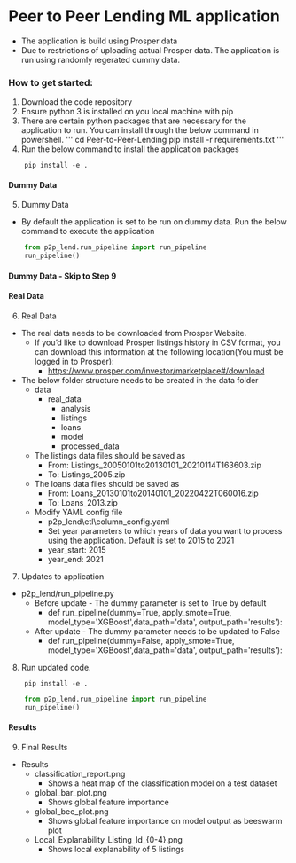 # Peer to Peer Lending ML application
- The application is build using Prosper data
- Due to restrictions of uploading actual Prosper data. The application is run using randomly regerated dummy data. 

### How to get started:
1. Download the code repository
2. Ensure python 3 is installed on you local machine with pip
3. There are certain python packages that are necessary for the application to run. You can install through the below command in powershell.
'''
    cd Peer-to-Peer-Lending
    pip install -r requirements.txt
'''
4. Run the below command to install the application packages
```shell
    pip install -e .
```
#### Dummy Data 
5. Dummy Data
- By default the application is set to be run on dummy data. Run the below command to execute the application
```python
    from p2p_lend.run_pipeline import run_pipeline
    run_pipeline()
```
#### Dummy Data - Skip to Step 9

#### Real Data
6. Real Data
- The real data needs to be downloaded from Prosper Website. 
    - If you’d like to download Prosper listings history in CSV format, you can download this information at the following location(You must be logged in to Prosper):
        - https://www.prosper.com/investor/marketplace#/download
- The below folder structure needs to be created in the data folder
    - data
        - real_data
            - analysis
            - listings
            - loans
            - model
            - processed_data
    - The listings data files should be saved as
        - From: Listings_20050101to20130101_20210114T163603.zip
        - To: Listings_2005.zip
    - The loans data files should be saved as
        - From: Loans_20130101to20140101_20220422T060016.zip
        - To: Loans_2013.zip
    - Modify YAML config file
        - p2p_lend\etl\column_config.yaml
        - Set year parameters to which years of data you want to process using the application. Default is set to 2015 to 2021
        - year_start: 2015
        - year_end: 2021

7. Updates to application
- p2p_lend/run_pipeline.py
    - Before update - The dummy parameter is set to True by default
        - def run_pipeline(dummy=True, apply_smote=True, model_type='XGBoost',data_path='data', output_path='results'):
    - After update - The dummy parameter needs to be updated to False
        - def run_pipeline(dummy=False, apply_smote=True, model_type='XGBoost',data_path='data', output_path='results'):

8. Run updated code.
```shell
    pip install -e .
```

```python
    from p2p_lend.run_pipeline import run_pipeline
    run_pipeline()
```

#### Results
9. Final Results
- Results
    - classification_report.png
        - Shows a heat map of the classification model on a test dataset
    - global_bar_plot.png
        - Shows global feature importance
    - global_bee_plot.png
        - Shows global feature importance on model output as beeswarm plot 
    - Local_Explanability_Listing_Id_{0-4}.png
        - Shows local explanability of 5 listings